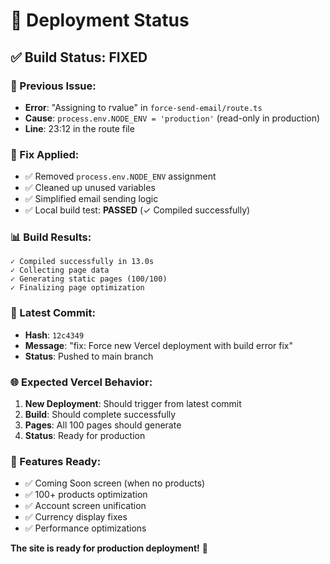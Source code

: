 # 🚀 Deployment Status

## ✅ Build Status: FIXED

### 🐛 Previous Issue:
- **Error**: "Assigning to rvalue" in `force-send-email/route.ts`
- **Cause**: `process.env.NODE_ENV = 'production'` (read-only in production)
- **Line**: 23:12 in the route file

### 🔧 Fix Applied:
- ✅ Removed `process.env.NODE_ENV` assignment
- ✅ Cleaned up unused variables
- ✅ Simplified email sending logic
- ✅ Local build test: **PASSED** (✓ Compiled successfully)

### 📊 Build Results:
```
✓ Compiled successfully in 13.0s
✓ Collecting page data
✓ Generating static pages (100/100)
✓ Finalizing page optimization
```

### 🎯 Latest Commit:
- **Hash**: `12c4349`
- **Message**: "fix: Force new Vercel deployment with build error fix"
- **Status**: Pushed to main branch

### 🌐 Expected Vercel Behavior:
1. **New Deployment**: Should trigger from latest commit
2. **Build**: Should complete successfully
3. **Pages**: All 100 pages should generate
4. **Status**: Ready for production

### 🧪 Features Ready:
- ✅ Coming Soon screen (when no products)
- ✅ 100+ products optimization
- ✅ Account screen unification
- ✅ Currency display fixes
- ✅ Performance optimizations

**The site is ready for production deployment!** 🎉